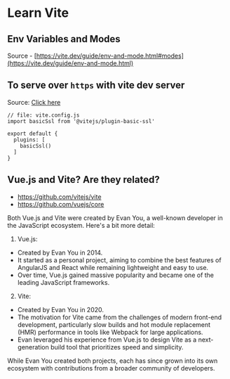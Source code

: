 # Learn Vite

## Env Variables and Modes

Source - [https://vite.dev/guide/env-and-mode.html#modes](https://vite.dev/guide/env-and-mode.html)

## To serve over `https` with vite dev server

Source: [Click here](https://stackoverflow.com/a/72998216/10012446)

```
// file: vite.config.js
import basicSsl from '@vitejs/plugin-basic-ssl'

export default {
  plugins: [
    basicSsl()
  ]
}
```


## Vue.js and Vite? Are they related?

- https://github.com/vitejs/vite
- https://github.com/vuejs/core

Both Vue.js and Vite were created by Evan You, a well-known developer in the JavaScript ecosystem. Here's a bit more detail:

1. Vue.js:
- Created by Evan You in 2014.
- It started as a personal project, aiming to combine the best features of AngularJS and React while remaining lightweight and easy to use.
- Over time, Vue.js gained massive popularity and became one of the leading JavaScript frameworks.
2. Vite:
- Created by Evan You in 2020.
- The motivation for Vite came from the challenges of modern front-end development, particularly slow builds and hot module replacement (HMR) performance in tools like Webpack for large applications.
- Evan leveraged his experience from Vue.js to design Vite as a next-generation build tool that prioritizes speed and simplicity.

While Evan You created both projects, each has since grown into its own ecosystem with contributions from a broader community of developers.
